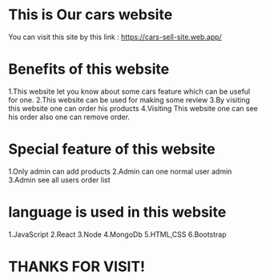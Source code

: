 # This is Our cars website

You can visit this site by this link : https://cars-sell-site.web.app/

# Benefits of this website

 1.This website let you know about some cars feature which can be useful for one.
 2.This website can be used for making some review
 3.By visiting this website one can order his products
 4.Visiting This website one can see his order also one can remove order.

# Special feature of this website
1.Only admin can add products
2.Admin can one normal user admin
3.Admin see all users order list

# language is used in this website
1.JavaScript
2.React
3.Node 
4.MongoDb
5.HTML,CSS
6.Bootstrap

# THANKS FOR VISIT!




